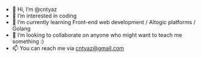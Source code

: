 - 👋 Hi, I’m @cntyaz
- 👀 I’m interested in coding
- 🌱 I’m currently learning Front-end web development / Altogic platforms / Golang
- 💞️ I’m looking to collaborate on anyone who might want to teach me something :)
- 📫 You can reach me via cntyaz@gmail.com

<!---
cntyaz/cntyaz is a ✨ special ✨ repository because its `README.md` (this file) appears on your GitHub profile.
You can click the Preview link to take a look at your changes.
--->
